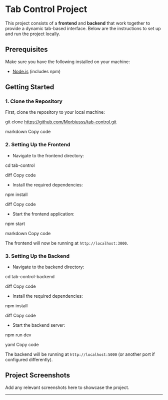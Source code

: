 # Tab Control Project

This project consists of a **frontend** and **backend** that work together to provide a dynamic tab-based interface. Below are the instructions to set up and run the project locally.

## Prerequisites

Make sure you have the following installed on your machine:

- [Node.js](https://nodejs.org/) (includes npm)

## Getting Started

### 1. Clone the Repository

First, clone the repository to your local machine:

git clone https://github.com/Morbiusss/tab-control.git

markdown
Copy code

### 2. Setting Up the Frontend

- Navigate to the frontend directory:

cd tab-control

diff
Copy code

- Install the required dependencies:

npm install

diff
Copy code

- Start the frontend application:

npm start

markdown
Copy code

The frontend will now be running at `http://localhost:3000`.

### 3. Setting Up the Backend

- Navigate to the backend directory:

cd tab-control-backend

diff
Copy code

- Install the required dependencies:

npm install

diff
Copy code

- Start the backend server:

npm run dev

yaml
Copy code

The backend will be running at `http://localhost:5000` (or another port if configured differently).

## Project Screenshots

Add any relevant screenshots here to showcase the project.

---
